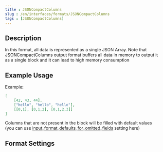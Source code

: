 ```yaml
---
title : JSONCompactColumns
slug : /en/interfaces/formats/JSONCompactColumns
tags : [JSONCompactColumns]
---
```


## Description

In this format, all data is represented as a single JSON Array.
Note that JSONCompactColumns output format buffers all data in memory to output it as a single block and it can lead to high memory consumption

## Example Usage

Example:
```json
[
	[42, 43, 44],
	["hello", "hello", "hello"],
	[[0,1], [0,1,2], [0,1,2,3]]
]
```

Columns that are not present in the block will be filled with default values (you can use  [input_format_defaults_for_omitted_fields](/docs/en/operations/settings/settings-formats.md/#input_format_defaults_for_omitted_fields) setting here)

## Format Settings

